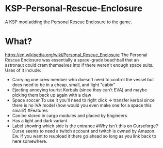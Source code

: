 # KSP-Personal-Rescue-Enclosure
A KSP mod adding the Personal Rescue Enclosure to the game.
# What?
https://en.wikipedia.org/wiki/Personal_Rescue_Enclosure
The Personal Rescue Enclosure was essentially a space-grade beachball that an astronaut could cram themselves into if there weren't enough space suits.
Uses of it include:
- Carrying one crew member who doesn't need to control the vessel but does need to be in a cheap, small, and light "cabin"
- Ejecting annoying tourist Kerbals (since they can't EVA) and maybe picking them back up again with a claw
- Space soccer
To use it you'll need to right click -> transfer kerbal since there is no IVA model (how would you even make one for a space this small?)
#Features
- Can be stored in cargo modules and placed by Engineers
- Has a light and dark variant
- Label showing which side is the entrance
#Why isn't this on Curseforge?
Curse seems to need a twitch account and twitch is owned by Amazon. Ew. If you want to reupload it there go ahead so long as you link back to here somewhere.
